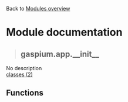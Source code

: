 Back to [Modules overview](https://github.com/pyrustic/gaspium/blob/master/docs/modules/README.md)
  
# Module documentation
>## gaspium.app.\_\_init\_\_
No description
<br>
[classes (2)](https://github.com/pyrustic/gaspium/blob/master/docs/modules/content/gaspium.app.__init__/classes.md)


## Functions


